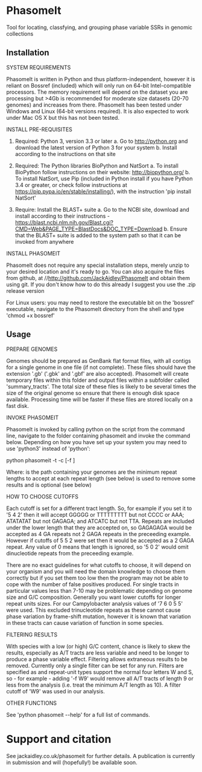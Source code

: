 # PhasomeIt
Tool for locating, classfying, and grouping phase variable SSRs in genomic collections

Installation
------------

SYSTEM REQUIREMENTS

PhasomeIt is written in Python and thus platform-independent, however it is reliant on Bossref (included) which will only run on 64-bit Intel-compatible processors. The memory requirement will depend on the dataset you are processing but >4Gb is recommended for moderate size datasets (20-70 genomes) and increases from there. PhasomeIt has been tested under Windows and Linux (64-bit versions required). It is also expected to work under Mac OS X but this has not been tested.

INSTALL PRE-REQUISITES

1. Required: Python 3, version 3.3 or later
	a. Go to http://python.org and download the latest version of Python 3 for your system
	b. Install according to the instructions on that site

2. Required: The Python libraries BioPython and NatSort
	a. To install BioPython follow instructions on their website: http://biopython.org/
	b. To install NatSort, use Pip (included in Python install if you have Python 3.4 or greater, or check follow instructions at https://pip.pypa.io/en/stable/installing/), with the instruction 'pip install NatSort'

3. Require: Install the BLAST+ suite
	a. Go to the NCBI site, download and install according to their instructions - https://blast.ncbi.nlm.nih.gov/Blast.cgi?CMD=Web&PAGE_TYPE=BlastDocs&DOC_TYPE=Download
	b. Ensure that the BLAST+ suite is added to the system path so that it can be invoked from anywhere

INSTALL PHASOMEIT

PhasomeIt does not require any special installation steps, merely unzip to your desired location and it's ready to go. You can also acquire the files from github, at //http://github.com/JackAidley/PhasomeIt and obtain them using git. If you don't know how to do this already I suggest you use the .zip release version

For Linux users: you may need to restore the executable bit on the 'bossref' executable, navigate to the PhasomeIt directory from the shell and type 'chmod +x bossref'

Usage
-----

PREPARE GENOMES

Genomes should be prepared as GenBank flat format files, with all contigs for a single genome in one file (if not complete). These files should have the extension '.gb' ('.gbk' and '.gbf' are also accepted). PhasomeIt will create temporary files within this folder and output files within a subfolder called 'summary_tracts'. The total size of these files is likely to be several times the size of the original genome so ensure that there is enough disk space available. Processing time will be faster if these files are stored locally on a fast disk.

INVOKE PHASOMEIT

PhasomeIt is invoked by calling python on the script from the command line, navigate to the folder containing phasomeit and invoke the command below. Depending on how you have set up your system you may need to use 'python3' instead of 'python':

python phasomeit -t <target-folder> -c <cutoffs> [-f <filter>]

Where: <target-folder> is the path containing your genomes
       <cutoffs> are the minimum repeat lengths to accept at each repeat length (see below)
       <filter> is used to remove some results and is optional (see below)

HOW TO CHOOSE CUTOFFS

Each cutoff is set for a different tract length. So, for example if you set it to '5 4 2' then it will accept GGGGG or TTTTTTTTT but not CCCC or AAA; ATATATAT but not GAGAGA; and ATCATC but not TTA. Repeats are included under the lower length that they are accepted on, so GAGAGAGA would be accepted as 4 GA repeats not 2 GAGA repeats in the preceeding example. However if cutoffs of 5 5 2 were set then it would be accepted as a 2 GAGA repeat. Any value of 0 means that length is ignored, so '5 0 2' would omit dinucleotide repeats from the preceeding example.

There are no exact guidelines for what cutoffs to choose, it will depend on your organism and you will need the domain knowledge to choose them correctly but if you set them too low then the program may not be able to cope with the number of false positives produced. For single tracts in particular values less than 7-10 may be problematic depending on genome size and G/C composition. Generally you want lower cutoffs for longer repeat units sizes. For our Campylobacter analysis values of '7 6 0 5 5' were used. This excluded trinucleotide repeats as these cannot cause phase variation by frame-shift mutation, however it is known that variation in these tracts can cause variation of function in some species.

FILTERING RESULTS

With species with a low (or high) G/C content, chance is likely to skew the results, especially as A/T tracts are less variable and need to be longer to produce a phase variable effect. Filtering allows extraneous results to be removed. Currently only a single filter can be set for any run. Filters are specified as <repeat-unit><maximum-length-to-ignore> and repeat-unit types support the normal four letters W and S, so - for example - adding '-f W9' would remove all A/T tracts of length 9 or less from the analysis (i.e. treat the minimum A/T length as 10). A filter cutoff of 'W9' was used in our analysis.

OTHER FUNCTIONS

See 'python phasomeit --help' for a full list of commands.

# Support and citation

See jackaidley.co.uk/phasomeit for further details. A publication is currently in submission and will (hopefully!) be available soon.
